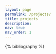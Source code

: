 ```yaml
---
layout: page
permalink: /projects/
title: projects
description:
nav: true
nav_order: 1
---
```


<!-- _pages/publications.md -->
<div class="publications">
<!-- modify projects item in Geyuhao.github.io/_bibliography/papers.bib -->
<!-- image should be inserted in Geyuhao.github.io/assets/img/publication_preview -->
{% bibliography %}

</div>
